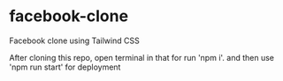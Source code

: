 # facebook-clone
Facebook clone using Tailwind CSS

After cloning this repo, open terminal in that for run 'npm i'. and then use 'npm run start' for deployment

